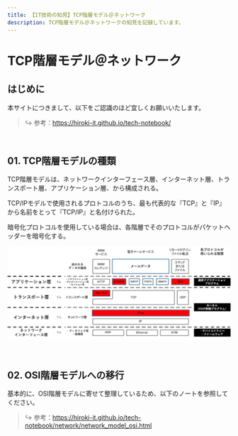 ```yaml
---
title: 【IT技術の知見】TCP階層モデル＠ネットワーク
description: TCP階層モデル＠ネットワークの知見を記録しています。
---
```


# TCP階層モデル＠ネットワーク

## はじめに

本サイトにつきまして、以下をご認識のほど宜しくお願いいたします。



> ↪️ 参考：https://hiroki-it.github.io/tech-notebook/

<br>

## 01. TCP階層モデルの種類

TCP階層モデルは、ネットワークインターフェース層、インターネット層、トランスポート層、アプリケーション層、から構成される。

TCP/IPモデルで使用されるプロトコルのうち、最も代表的な『TCP』と『IP』から名前をとって『TCP/IP』と名付けられた。

暗号化プロトコルを使用している場合は、各階層でそのプロトコルがパケットヘッダーを暗号化する。



![encryption_protocol](https://raw.githubusercontent.com/hiroki-it/tech-notebook-images/master/images/encryption_protocol.png)

<br>

## 02. OSI階層モデルへの移行

基本的に、OSI階層モデルに寄せて整理しているため、以下のノートを参照してください。



> ↪️ 参考：https://hiroki-it.github.io/tech-notebook/network/network_model_osi.html

<br>
